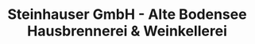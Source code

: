 ---
title: "Steinhauser GmbH - Alte Bodensee Hausbrennerei & Weinkellerei"
url: /kressbronn-am-bodensee/steinhauser-gmbh-alte-bodensee-hausbrennerei-und-weinkellerei/
shop: Getränke
---